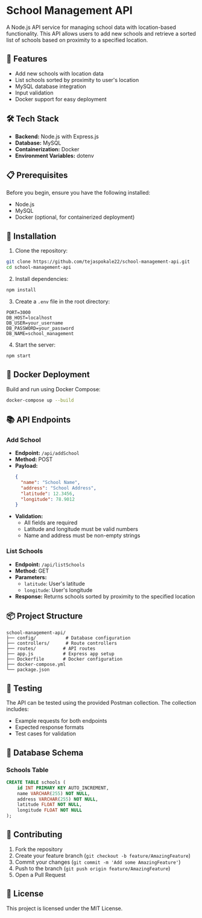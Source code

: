 # School Management API

A Node.js API service for managing school data with location-based functionality. This API allows users to add new schools and retrieve a sorted list of schools based on proximity to a specified location.

## 🚀 Features

- Add new schools with location data
- List schools sorted by proximity to user's location
- MySQL database integration
- Input validation
- Docker support for easy deployment

## 🛠️ Tech Stack

- **Backend:** Node.js with Express.js
- **Database:** MySQL
- **Containerization:** Docker
- **Environment Variables:** dotenv

## 📋 Prerequisites

Before you begin, ensure you have the following installed:
- Node.js
- MySQL
- Docker (optional, for containerized deployment)

## 🔧 Installation

1. Clone the repository:
```bash
git clone https://github.com/tejaspokale22/school-management-api.git
cd school-management-api
```

2. Install dependencies:
```bash
npm install
```

3. Create a `.env` file in the root directory:
```env
PORT=3000
DB_HOST=localhost
DB_USER=your_username
DB_PASSWORD=your_password
DB_NAME=school_management
```

4. Start the server:
```bash
npm start
```

## 🐳 Docker Deployment

Build and run using Docker Compose:
```bash
docker-compose up --build
```

## 📚 API Endpoints

### Add School
- **Endpoint:** `/api/addSchool`
- **Method:** POST
- **Payload:**
  ```json
  {
    "name": "School Name",
    "address": "School Address",
    "latitude": 12.3456,
    "longitude": 78.9012
  }
  ```
- **Validation:**
  - All fields are required
  - Latitude and longitude must be valid numbers
  - Name and address must be non-empty strings

### List Schools
- **Endpoint:** `/api/listSchools`
- **Method:** GET
- **Parameters:**
  - `latitude`: User's latitude
  - `longitude`: User's longitude
- **Response:** Returns schools sorted by proximity to the specified location

## 📦 Project Structure

```
school-management-api/
├── config/           # Database configuration
├── controllers/      # Route controllers
├── routes/          # API routes
├── app.js           # Express app setup
├── Dockerfile       # Docker configuration
├── docker-compose.yml
└── package.json
```

## 🧪 Testing

The API can be tested using the provided Postman collection. The collection includes:
- Example requests for both endpoints
- Expected response formats
- Test cases for validation

## 📝 Database Schema

### Schools Table
```sql
CREATE TABLE schools (
    id INT PRIMARY KEY AUTO_INCREMENT,
    name VARCHAR(255) NOT NULL,
    address VARCHAR(255) NOT NULL,
    latitude FLOAT NOT NULL,
    longitude FLOAT NOT NULL
);
```

## 🤝 Contributing

1. Fork the repository
2. Create your feature branch (`git checkout -b feature/AmazingFeature`)
3. Commit your changes (`git commit -m 'Add some AmazingFeature'`)
4. Push to the branch (`git push origin feature/AmazingFeature`)
5. Open a Pull Request

## 📄 License

This project is licensed under the MIT License.
